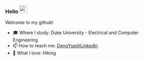 ### Hello  <a href="https://www.gautamkrishnar.com/"><img src="https://media.giphy.com/media/hvRJCLFzcasrR4ia7z/giphy.gif" width="25px"></a>


Welcome to my github!
- 🎓 Where I study: Duke University - Electrical and Computer Engineering
- 📫 How to reach me: [DengYue@LinkedIn](https://www.linkedin.com/in/yue-deng-9aa32524a/)
- :jack_o_lantern: What I love: Hiking


